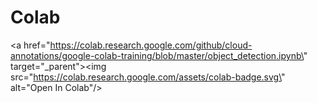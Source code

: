 # Colab

<a href=\"https://colab.research.google.com/github/cloud-annotations/google-colab-training/blob/master/object_detection.ipynb\" target=\"_parent\"><img src=\"https://colab.research.google.com/assets/colab-badge.svg\" alt=\"Open In Colab\"/></a>
